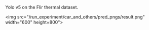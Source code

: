 Yolo v5 on the Flir thermal dataset.

<img src="/run_experiment/car_and_others/pred_pngs/result.png" width="600" height=800">
